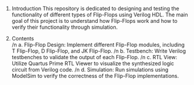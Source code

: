 1. Introduction
This repository is dedicated to designing and testing the functionality of different types of Flip-Flops using Verilog HDL.
The main goal of this project is to understand how Flip-Flops work and how to verify their functionality through simulation.

2. Contents   
 /n a. Flip-Flop Design: Implement different Flip-Flop modules, including T Flip-Flop, D Flip-Flop, and JK Flip-Flop.
 /n b. Testbench: Write Verilog testbenches to validate the output of each Flip-Flop.
 /n c. RTL View: Utilize Quartus Prime RTL Viewer to visualize the synthesized logic circuit from Verilog code.
 /n d. Simulation: Run simulations using ModelSim to verify the correctness of the Flip-Flop implementations.
